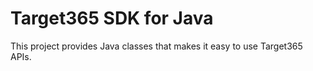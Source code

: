 # Target365 SDK for Java
This project provides Java classes that makes it easy to use Target365 APIs.
